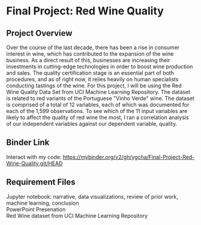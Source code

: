 # Final Project: Red Wine Quality

## Project Overview
Over the course of the last decade, there has been a rise in consumer interest in wine, which has contributed to the expansion of the wine business. As a direct result of this, businesses are increasing their investments in cutting-edge technologies in order to boost wine production and sales. The quality certification stage is an essential part of both procedures, and as of right now, it relies heavily on human specialists conducting tastings of the wine. For this project, I will be using the Red Wine Quality Data Set from UCI Machine Learning Repository. The dataset is related to red variants of the Portuguese "Vinho Verde" wine. The dataset is comprised of a total of 12 variables, each of which was documented for each of the 1,599 observations. To see which of the 11 input variables are likely to affect the quality of red wine the most, I ran a correlation analysis of our independent variables against our dependent variable, quality. 

## Binder Link
Interact with my code: https://mybinder.org/v2/gh/ygcha/Final-Project-Red-Wine-Quality.git/HEAD

## Requirement Files
Jupyter notebook: narrative, data visualizations, review of prior work, machine learning, conclusion
<br>
PowerPoint Presenation
<br>
Red Wine dataset from UCI Machine Learning Repository
